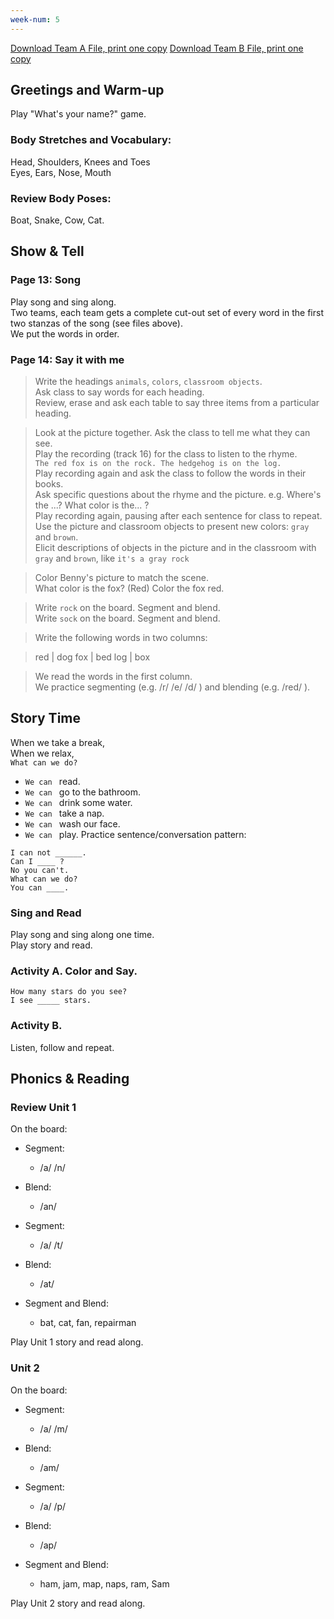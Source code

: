 ```yaml
---
week-num: 5
---
```



<a class="button" href="https://drive.google.com/open?id=0B2udwoaMmP7hYlZJeE1BZWhkRHM">Download Team A File, print one copy</a>
<a class="button" href="https://drive.google.com/open?id=0B2udwoaMmP7hWHp5enRHYXBMSzA">Download Team B File, print one copy</a>

## Greetings and Warm-up

Play "What's your name?" game.

### Body Stretches and Vocabulary:

Head, Shoulders, Knees and Toes  
Eyes, Ears, Nose, Mouth  

### Review Body Poses:

Boat, Snake, Cow, Cat.

## Show & Tell

### Page 13: Song

Play song and sing along.  
Two teams, each team gets a complete cut-out set of every word in the first two stanzas of the song (see files above).  
We put the words in order.

### Page 14: Say it with me

> Write the headings `animals`, `colors`, `classroom objects`.  
> Ask class to say words for each heading.  
> Review, erase and ask each table to say three items from a particular heading.

> Look at the picture together. Ask the class to tell me what they can see.  
> Play the recording (track 16) for the class to listen to the rhyme.  
> `The red fox is on the rock. The hedgehog is on the log.`  
> Play recording again and ask the class to follow the words in their books.  
> Ask specific questions about the rhyme and the picture. e.g. Where's the ...? What color is the... ?  
> Play recording again, pausing after each sentence for class to repeat.  
> Use the picture and classroom objects to present new colors: `gray` and `brown`.  
> Elicit descriptions of objects in the picture and in the classroom with `gray` and `brown`, like `it's a gray rock`

> Color Benny's picture to match the scene.  
> What color is the fox? (Red) Color the fox red.

> Write `rock` on the board. Segment and blend.  
> Write `sock` on the board. Segment and blend.

> Write the following words in two columns:

> red | dog
> fox | bed
> log | box

> We read the words in the first column.  
> We practice segmenting (e.g. /r/ /e/ /d/ ) and blending (e.g. /red/ ).

## Story Time

When we take a break,  
When we relax,  
`What can we do?`

- `We can ` read.
- `We can ` go to the bathroom.
- `We can ` drink some water.
- `We can ` take a nap.
- `We can ` wash our face.
- `We can ` play.
Practice sentence/conversation pattern:

```
I can not ______.
Can I ____ ?
No you can't.
What can we do?
You can ____.
```

### Sing and Read

Play song and sing along one time.  
Play story and read.

### Activity A. Color and Say.

```
How many stars do you see?
I see _____ stars.
```

### Activity B.

Listen, follow and repeat.

## Phonics & Reading

### Review Unit 1

On the board:

- Segment:
  - /a/ /n/
- Blend:
  - /an/

- Segment:
  - /a/ /t/
- Blend:
  - /at/

- Segment and Blend:
  - bat, cat, fan, repairman

Play Unit 1 story and read along.

### Unit 2

On the board:

- Segment:
  - /a/ /m/
- Blend:
  - /am/

- Segment:
  - /a/ /p/
- Blend:
  - /ap/

- Segment and Blend:
  - ham, jam, map, naps, ram, Sam

Play Unit 2 story and read along.

